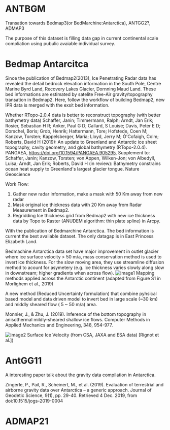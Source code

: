 # ANTBGM
Transation towards Bedmap3(or BedMarchine:Antarctica), ANTGG2?, ADMAP3

The purpose of this dataset is filling data gap in current continental scale compliation using pubulic avaiable individual survey.


# Bedmap Antarcitca

Since the publication of Bedmap2(2013), Ice Penetrating Radar data has revealed the detail bedrock elevation information in the South Pole, Centre Marine Byrd Land, Recovery Lakes Glacier, Dornning Maud Land. These bed informations are estimated by satelite Free-Air gravity/topography transation in Bedmap2. Here, follow the workflow of building Bedmap2, new IPR data is merged with the exsit bed information.

Whether RTopo-2.0.4 data is better to reconstruct topography (with better bathymetry data) 
Schaffer, Janin; Timmermann, Ralph; Arndt, Jan Erik; Rosier, Sebastian H R; Anker, Paul G D; Callard, S Louise; Davis, Peter E D; Dorschel, Boris; Grob, Henrik; Hattermann, Tore; Hofstede, Coen M; Kanzow, Torsten; Kappelsberger, Maria; Lloyd, Jerry M; Ó'Cofaigh, Colm; Roberts, David H (2019): An update to Greenland and Antarctic ice sheet topography, cavity geometry, and global bathymetry (RTopo-2.0.4). PANGAEA, https://doi.org/10.1594/PANGAEA.905295, Supplement to: Schaffer, Janin; Kanzow, Torsten; von Appen, Wilken-Jon; von Albedyll, Luisa; Arndt, Jan Erik; Roberts, David H (in review): Bathymetry constrains ocean heat supply to Greenland's largest glacier tongue. Nature Geoscience

Work Flow:

1. Gather new radar information, make a mask with 50 Km away from new radar 
2. Mask original ice thickness data with 20 Km away from Radar Measurement in Bedmap2.
3. Regridding Ice thickness grid from Bedmap2 with new ice thickness data by Topo to Raster (ANUDEM algorithm: thin plate spline) in Arcpy.

With the publication of Bedmarchine Antarctica. The bed information is current the best avaliable dataset. The only datagap is in East Princess Elizabeth Land.

Bedmachine Antarctica data set have major improvement in outlet glacier where ice surface velocity > 50 m/a, mass conservation method is used to invert ice thickness.
For the slow moving area, they use streamline diffusion method to acount for asymetery (e.g. ice thickness varies slowly along slow in downstream; higher gradients when across flow).
![image1](https://nsidc.org/sites/nsidc.org/files/images/mapping_sources(1).png)
Mapping methods applied across the Antarctic continent (adapted from Figure S1 in Morlighem et al., 2019)

A new method (Reduced Uncertainty formulation) that combine pyhsical based model and data driven model to invert bed in large scale (~30 km) and middly sheared flow ( 5 ~ 50 m/a) area.

Monnier, J., & Zhu, J. (2019). Inference of the bottom topography in anisothermal mildly-sheared shallow ice flows. Computer Methods in Applied Mechanics and Engineering, 348, 954-977.

![image2](https://swot.jpl.nasa.gov/images/monnier_c_figure1.png)
Surface Ice Velocity (from CSA, JAXA and ESA data) [Rignot et al.])


# AntGG11

A interesting paper talk about the gravity data compilation in Antarctica.

Zingerle, P., Pail, R., Scheinert, M., et al. (2019). Evaluation of terrestrial and airborne gravity data over Antarctica – a generic approach. Journal of Geodetic Science, 9(1), pp. 29-40. Retrieved 4 Dec. 2019, from doi:10.1515/jogs-2019-0004






# ADMAP21
